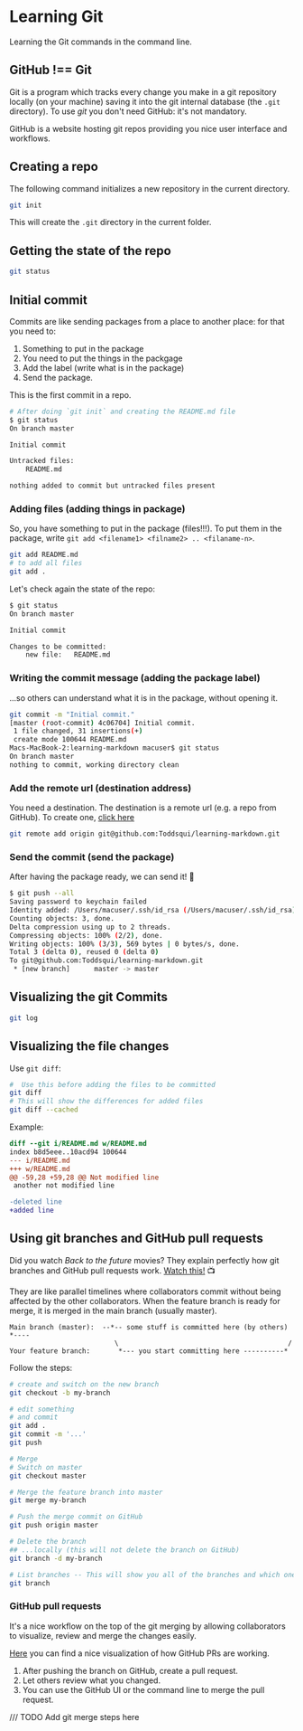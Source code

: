 # Learning Git

Learning the Git commands in the command line.

##  GitHub !== Git
Git is a program which tracks every change you make in a git repository locally
(on your machine) saving it into the git internal database (the `.git` directory).
To use *git* you don't need GitHub:  it's not mandatory.

GitHub is a website hosting git repos providing you nice user interface and
workflows.

##  Creating a repo
The following command initializes a new repository in the current directory.

```sh
git init
```

This will create the `.git` directory in the current folder.

##  Getting the state of the repo

```sh
git status
```

##  Initial commit

Commits are like sending packages from a place to another place: for that you need to:

 1. Something to put in the package
 2. You need to put the things in the packgage
 3. Add the label (write what is in the package)
 4. Send the package.

This is the first commit in a repo.

```sh
# After doing `git init` and creating the README.md file
$ git status
On branch master

Initial commit

Untracked files:
	README.md

nothing added to commit but untracked files present
```

### Adding files (adding things in package)

So, you have something to put in the package (files!!!). To put them in the package, write `git add <filename1> <filname2> .. <filaname-n>`.

```sh
git add README.md
# to add all files
git add .
```

Let's check again the state of the repo:

```sh
$ git status
On branch master

Initial commit

Changes to be committed:
	new file:   README.md

```

###  Writing the commit message (adding the package label)
...so others can understand what it is in the package, without opening it.

```sh
git commit -m "Initial commit."
[master (root-commit) 4c06704] Initial commit.
 1 file changed, 31 insertions(+)
 create mode 100644 README.md
Macs-MacBook-2:learning-markdown macuser$ git status
On branch master
nothing to commit, working directory clean
```

### Add the remote url (destination address)
You need a destination. The destination is a remote url (e.g. a repo from GitHub). To create one, [click here](https://github.com/new)

```sh
git remote add origin git@github.com:Toddsqui/learning-markdown.git
```

###  Send the commit (send the package)
After having the package ready, we can send it!  :tada:

```sh
$ git push --all
Saving password to keychain failed
Identity added: /Users/macuser/.ssh/id_rsa (/Users/macuser/.ssh/id_rsa)
Counting objects: 3, done.
Delta compression using up to 2 threads.
Compressing objects: 100% (2/2), done.
Writing objects: 100% (3/3), 569 bytes | 0 bytes/s, done.
Total 3 (delta 0), reused 0 (delta 0)
To git@github.com:Toddsqui/learning-markdown.git
 * [new branch]      master -> master
```

## Visualizing the git Commits

```sh
git log
```

##  Visualizing the file changes

Use `git diff`:

```sh
#  Use this before adding the files to be committed
git diff
# This will show the differences for added files
git diff --cached
```

Example:

```patch
diff --git i/README.md w/README.md
index b8d5eee..10acd94 100644
--- i/README.md
+++ w/README.md
@@ -59,28 +59,28 @@ Not modified line
 another not modified line

-deleted line
+added line
```
##  Using git branches and GitHub pull requests
Did you watch *Back to the future* movies? They explain perfectly how git
branches and GitHub  pull requests work. [Watch this!](https://www.youtube.com/watch?v=uHiLxKwaug0) :tv:

They are like parallel timelines where collaborators commit without being affected
by the other collaborators. When the feature branch is ready for merge, it is
merged in the main branch (usually master).

```
Main branch (master):  --*-- some stuff is committed here (by others) *----
                          \                                          /
Your feature branch:       *--- you start committing here ----------*
```

Follow the steps:

```sh
# create and switch on the new branch
git checkout -b my-branch

# edit something
# and commit
git add .
git commit -m '...'
git push

# Merge
# Switch on master
git checkout master

# Merge the feature branch into master
git merge my-branch

# Push the merge commit on GitHub
git push origin master

# Delete the branch
## ...locally (this will not delete the branch on GitHub)
git branch -d my-branch

# List branches -- This will show you all of the branches and which one you are on
git branch
```

### GitHub pull requests

It's a nice workflow on the top of the git merging by allowing collaborators to
visualize, review and merge the changes easily.

[Here](https://guides.github.com/introduction/flow/) you can find a nice visualization
of how GitHub PRs are working.

 1. After pushing the branch on GitHub, create a pull request.
 2. Let others review what you changed.
 3. You can use the GitHub UI or the command line to merge the pull request.

  /// TODO  Add git merge steps here
